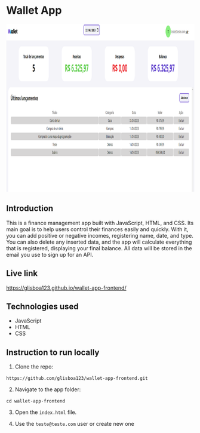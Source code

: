 # Wallet App

<img src="https://github.com/glisboa123/wallet-app-frontend/blob/main/src/img/preview.png" alt="Wallet App Preview" height="450">

## Introduction

This is a finance management app built with JavaScript, HTML, and CSS. Its main goal is to help users control their finances easily and quickly. With it, you can add positive or negative incomes, registering name, date, and type. You can also delete any inserted data, and the app will calculate everything that is registered, displaying your final balance. All data will be stored in the email you use to sign up for an API.

## Live link

https://glisboa123.github.io/wallet-app-frontend/

## Technologies used

- JavaScript
- HTML
- CSS

## Instruction to run locally

1. Clone the repo:

```
https://github.com/glisboa123/wallet-app-frontend.git
```

2. Navigate to the app folder:

```
cd wallet-app-frontend
```

3. Open the `index.html` file.

4. Use the `teste@teste.com` user or create new one
